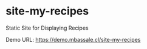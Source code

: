 # site-my-recipes
Static Site for Displaying Recipes

Demo URL: https://demo.mbassale.cl/site-my-recipes
